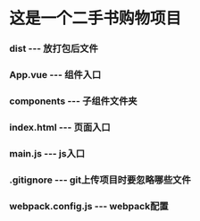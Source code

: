 # 这是一个二手书购物项目
### dist --- 放打包后文件
### App.vue --- 组件入口
### components --- 子组件文件夹
### index.html --- 页面入口
### main.js --- js入口
### .gitignore --- git上传项目时要忽略哪些文件
### webpack.config.js --- webpack配置